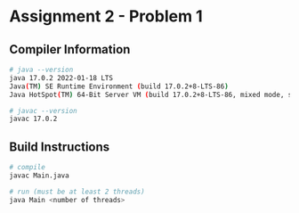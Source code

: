 # Assignment 2 - Problem 1

## Compiler Information
```bash
# java --version
java 17.0.2 2022-01-18 LTS
Java(TM) SE Runtime Environment (build 17.0.2+8-LTS-86)
Java HotSpot(TM) 64-Bit Server VM (build 17.0.2+8-LTS-86, mixed mode, sharing)

# javac --version
javac 17.0.2
```

## Build Instructions
```bash
# compile
javac Main.java

# run (must be at least 2 threads)
java Main <number of threads>
```
